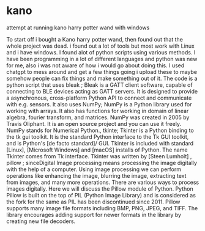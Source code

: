 # kano
attempt at running kano harry potter wand with windows


To start off i bought a Kano harry potter wand, then found out that the whole project was dead. i found out a lot of tools but most work with Linux and i have windows. I found alot of python scripts using various methods. I have been programming in a lot of different languages and python was new for me, also i was not aware of how i would go about doing this. I used chatgpt to mess around and get a few things going i upload these to maybe somehow people can fix things and make something out of it. The code is a python script that uses bleak ; Bleak is a GATT client software, capable of connecting to BLE devices acting as GATT servers. It is designed to provide a asynchronous, cross-platform Python API to connect and communicate with e.g. sensors. It also uses NumPy; NumPy is a Python library used for working with arrays.
It also has functions for working in domain of linear algebra, fourier transform, and matrices.
NumPy was created in 2005 by Travis Oliphant. It is an open source project and you can use it freely.
NumPy stands for Numerical Python., tkinte; Tkinter is a Python binding to the tk gui toolkit. It is the standard Python interface to the Tk GUI toolkit, and is Python's [de facto standard]/ GUI. Tkinter is included with standard [Linux], [Microsoft Windows] and [macOS] installs of Python.
The name Tkinter comes from Tk interface. Tkinter was written by [Steen Lumholt] , pillow ; sinceDigital Image processing means processing the image digitally with the help of a computer. Using image processing we can perform operations like enhancing the image, blurring the image, extracting text from images, and many more operations. There are various ways to process images digitally. Here we will discuss the Pillow module of Python. Python Pillow is built on the top of PIL (Python Image Library) and is considered as the fork for the same as PIL has been discontinued since 2011. Pillow supports many image file formats including BMP, PNG, JPEG, and TIFF. The library encourages adding support for newer formats in the library by creating new file decoders.
